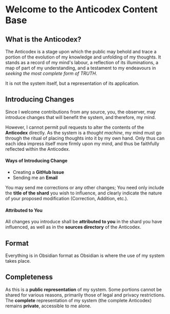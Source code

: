 # Welcome to the Anticodex Content Base

## What is the Anticodex?
The Anticodex is a stage upon which the public may behold and trace a portion of the evolution of my knowledge and unfolding of my thoughts. It stands as a record of my mind's labour, a reflection of its illuminations, a map of part of my understanding, and a testament to my endeavours in *seeking the most complete form of TRUTH*.

It is not the system itself, but a representation of its application.

## Introducing Changes
Since I welcome contributions from any source, you, the observer, may introduce changes that will benefit the system, and therefore, my mind.

However, I cannot permit pull requests to alter the contents of the **Anticodex** directly. As the system is a *thought machine*, my mind must go through the ritual of placing thoughts into it by my own hand. Only thus can each idea impress itself more firmly upon my mind, and thus be faithfully reflected within the Anticodex.

#### Ways of Introducing Change
- Creating a **GitHub Issue**
- Sending me an **Email**

You may send me corrections or any other changes; You need only include the **title of the shard** you wish to influence, and clearly indicate the nature of your proposed modification (Correction, Addition, etc.).

#### Attributed to You
All changes you introduce shall be **attributed to you** in the shard you have influenced, as well as in the **sources directory** of the Anticodex.

## Format
Everything is in Obsidian format as Obsidian is where the use of my system takes place.

## Completeness
As this is a **public representation** of my system. Some portions cannot be shared for various reasons, primarily those of legal and privacy restrictions. The **complete** representation of my system (the complete Anticodex) remains **private**, accessible to me alone.